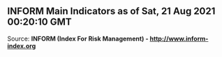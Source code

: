 ## INFORM Main Indicators as of Sat, 21 Aug 2021 00:20:10 GMT

Source: **INFORM (Index For Risk Management) - http://www.inform-index.org**